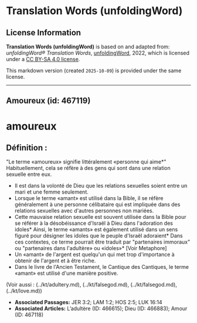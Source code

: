 # Translation Words (unfoldingWord)

## License Information

**Translation Words (unfoldingWord)** is based on and adapted from: _unfoldingWord® Translation Words_, [unfoldingWord](https://unfoldingword.org/utw), 2022, which is licensed under a [CC BY-SA 4.0 license](https://creativecommons.org/licenses/by-sa/4.0/legalcode.en).

This markdown version (created `2025-10-09`) is provided under the same license.



--------------------------------

## Amoureux (id: 467119)

amoureux
========

Définition :
------------

"Le terme «amoureux» signifie littéralement «personne qui aime\*" Habituellement, cela se réfère à des gens qui sont dans une relation sexuelle entre eux.

* Il est dans la volonté de Dieu que les relations sexuelles soient entre un mari et une femme seulement.
* Lorsque le terme «amant» est utilisé dans la Bible, il se réfère généralement à une personne célibataire qui est impliquée dans des relations sexuelles avec d'autres personnes non mariées.
* Cette mauvaise relation sexuelle est souvent utilisée dans la Bible pour se référer à la désobéissance d'Israël à Dieu dans l'adoration des idoles\* Ainsi, le terme «amants» est également utilisé dans un sens figuré pour désigner les idoles que le peuple d'Israël adoraient\* Dans ces contextes, ce terme pourrait être traduit par "partenaires immoraux" ou "partenaires dans l'adultère» ou «idoles»\* \[Voir Metaphore]
* Un «amant» de l'argent est quelqu'un qui met trop d'importance à obtenir de l'argent et à être riche.
* Dans le livre de l'Ancien Testament, le Cantique des Cantiques, le terme «amant» est utilisé d'une manière positive.

(Voir aussi : (../kt/adultery.md), (../kt/falsegod.md), (../kt/falsegod.md), (../kt/love.md))

* **Associated Passages:** JER 3:2; LAM 1:2; HOS 2:5; LUK 16:14
* **Associated Articles:** L’adultère (ID: 466615); Dieu (ID: 466883); Amour (ID: 467118)

